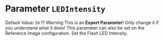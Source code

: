 # Parameter `LEDIntensity`
Default Value: `50`
!!! Warning
    This is an **Expert Parameter**! Only change it if you understand what it does!
    This parameter can also be set on the Reference Image configuration.
Set the Flash LED Intensity.
